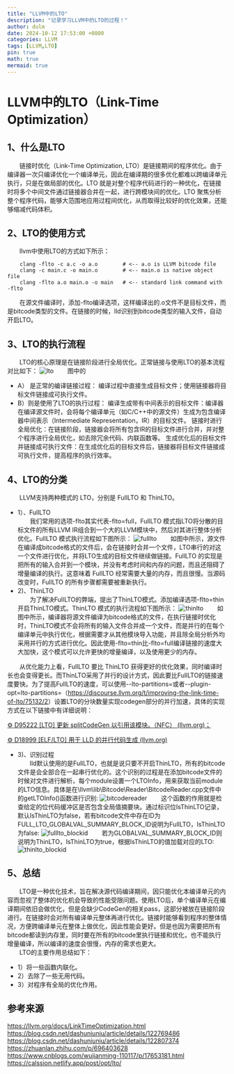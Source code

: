 ```yaml
---
title: "LLVM中的LTO"
description: "记录学习LLVM中的LTO的过程！"
author: dulm
date: 2024-10-12 17:53:00 +0800
categories: LLVM
tags: [LLVM,LTO]
pin: true
math: true
mermaid: true
---
```

# LLVM中的LTO（Link-Time Optimization）
## 1、什么是LTO
&emsp;&emsp;链接时优化（Link-Time Optimization, LTO）是链接期间的程序优化。由于编译器一次只编译优化一个编译单元，因此在编译期的很多优化都难以跨编译单元执行，只是在做局部的优化。LTO 就是对整个程序代码进行的一种优化，在链接时将多个中间文件通过链接器合并在一起，进行跨模块间的优化。LTO 聚焦分析整个程序代码，能够大范围地应用过程间优化，从而取得比较好的优化效果，还能够缩减代码体积。
## 2、LTO的使用方式
&emsp;&emsp;llvm中使用LTO的方式如下所示：   
```
  	clang -flto -c a.c -o a.o        # <-- a.o is LLVM bitcode file
  	clang -c main.c -o main.o        # <-- main.o is native object file
  	clang -flto a.o main.o -o main   # <-- standard link command with -flto
```
&emsp;&emsp;在源文件编译时，添加-flto编译选项，这样编译出的.o文件不是目标文件，而是bitcode类型的文件。在链接的时候，lld识别到bitcode类型的输入文件，自动开启LTO。
## 3、LTO的执行流程
&emsp;&emsp;LTO的核心原理是在链接阶段进行全局优化。正常链接与使用LTO的基本流程对比如下：
  ![lto](/assets/pic/image_.png)
&emsp;&emsp;图中的
- A）	是正常的编译链接过程：
编译过程中直接生成目标文件；使用链接器将目标文件链接成可执行文件。
- B）则是使用了LTO的执行过程： 
编译生成带有中间表示的目标文件：编译器在编译源文件时，会将每个编译单元（如C/C++中的源文件）生成为包含编译器中间表示（Intermediate Representation，IR）的目标文件。
链接时进行全局优化：在链接阶段，链接器会将所有包含IR的目标文件进行合并，并对整个程序进行全局优化，如去除冗余代码、内联函数等。
生成优化后的目标文件并链接成可执行文件：在生成优化后的目标文件后，链接器将目标文件链接成可执行文件，提高程序的执行效率。
## 4、LTO的分类
&emsp;&emsp;LLVM支持两种模式的 LTO，分别是 FullLTO 和 ThinLTO。
- 1）、FullLTO <br>
&emsp;&emsp;我们常用的选项-flto其实代表-flto=full，FullLTO 模式指LTO将分散的目标文件的所有LLVM IR组合到一个大的LLVM模块中，然后对其进行整体分析优化。FullLTO 模式执行流程如下图所示：
 ![fulllto](/assets/pic/image_1.png)
&emsp;&emsp;如图中所示，源文件在编译成bitcode格式的文件后，会在链接时合并一个文件，LTO串行的对这一个文件进行优化，并将LTO生成的目标文件继续做链接。FullLTO 的实现是把所有的输入合并到一个模块，并没有考虑时间和内存的问题，而且还阻碍了增量编译的执行。这意味着 FullLTO 经常需要大量的内存，而且很慢。当源码改变时，FullLTO 的所有步骤都需要被重新执行。
- 2)、ThinLTO <br>
&emsp;&emsp;为了解决FullLTO的弊端，提出了ThinLTO模式。添加编译选项-flto=thin开启ThinLTO模式。ThinLTO 模式的执行流程如下图所示：
![thinlto](/assets/pic/thinlto.png)
&emsp;&emsp;如图中所示，编译器将源文件编译为bitcode格式的文件，在执行链接时优化时，ThinLTO模式不会将所有的输入文件合并成一个文件，而是并行的在每个编译单元中执行优化，根据需要才从其他模块导入功能，并且除全局分析外均采用并行的方式进行优化。因此使用-flto=thin比-flto=full编译链接的速度大大加快，这个模式可以允许更快的增量编译，以及使用更少的内存。 

&emsp;&emsp;从优化能力上看，FullLTO 要比 ThinLTO 获得更好的优化效果，同时编译时长也会变得更长。而ThinLTO采用了并行的设计方式，因此要比FullLTO的链接速度要快。为了提高FullLTO的速度，可以使用--lto-partitions=<value>或者--plugin-opt=lto-partitions=<value>（<https://discourse.llvm.org/t/improving-the-link-time-of-lto/75132/2>）设置LTO的分块数量实现codegen部分的并行加速，具体的实现方式在以下链接中有详细说明：

[⚙ D95222 [LTO] 更新 splitCodeGen 以引用该模块。（NFC） (llvm.org)；](https://reviews.llvm.org/D95222)

[⚙ D18999 [ELF/LTO] 用于 LLD 的并行代码生成 (llvm.org)](https://reviews.llvm.org/D18999)

- 3)、识别过程 <br>
&emsp;&emsp;lld默认使用的是FullLTO，也就是说只要不开启ThinLTO，所有的bitcode文件是会全部合在一起串行优化的。这个识别的过程是在添加bitcode文件的时候对文件进行解析，每个module设置一个LTOInfo，用来获取当前module的LTO信息。具体是在\llvm\lib\Bitcode\Reader\BitcodeReader.cpp文件中的getLTOInfo()函数进行识别:
![bitcodereader](/assets/pic/bitcodereader.png)
&emsp;&emsp;这个函数的作用就是检查给定的位代码缓冲区是否包含全局值摘要块。通过标识位IsThinLTO记录，默认IsThinLTO为false，若有bitcode文件中存在ID为FULL_LTO_GLOBALVAL_SUMMARY_BLOCK_ID说明为FullLTO，IsThinLTO为false:
![fulllto_blockid](/assets/pic/fulllto-blockid.png)
&emsp;&emsp;若为GLOBALVAL_SUMMARY_BLOCK_ID则说明为ThinLTO，IsThinLTO为true，根据IsThinLTO的值加载对应的LTO:
![thinlto_blockid](/assets/pic/thinlto-blockid.png)


## 5、总结  
&emsp;&emsp;LTO是一种优化技术，旨在解决源代码编译期间，因只能优化本编译单元的内容而忽视了整体的优化机会导致的性能受限问题。使用LTO后，单个编译单元在编译期间依旧会做优化，但是会缺少CodeGen的相关pass，这部分被放在链接阶段进行。在链接时会对所有编译单元整体再进行优化。链接时能够看到程序的整体情况，方便跨编译单元在整体上做优化，因此性能会更好。但是也因为需要把所有bitcode都读到内存里，同时要在所有的bitcode里执行链接和优化，也不能执行增量编译，所以编译的速度会很慢，内存的需求也更大。  
&emsp;&emsp;LTO的主要作用总结如下：
- 1）将一些函数内联化。
- 2）去除了一些无用代码。
- 3）对程序有全局的优化作用。
## 参考来源  
https://llvm.org/docs/LinkTimeOptimization.html  
https://blog.csdn.net/dashuniuniu/article/details/122769486  
https://blog.csdn.net/dashuniuniu/article/details/122807374  
https://zhuanlan.zhihu.com/p/696403628  
https://www.cnblogs.com/wujianming-110117/p/17653181.html  
https://calssion.netlify.app/post/opt/lto/

